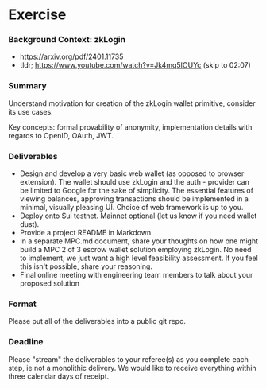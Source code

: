 # Exercise

### Background Context: zkLogin
- https://arxiv.org/pdf/2401.11735
- tldr; https://www.youtube.com/watch?v=Jk4mq5IOUYc (skip to 02:07)

### Summary

Understand motivation for creation of the zkLogin wallet primitive, consider its use cases.

Key concepts: formal provability of anonymity, implementation details with regards to OpenID, OAuth, JWT.

### Deliverables

- Design and develop a very basic web wallet (as opposed to browser extension). The wallet should use zkLogin and the auth - provider can be limited to Google for the sake of simplicity. The essential features of viewing balances, approving transactions should be implemented in a minimal, visually pleasing UI. Choice of web framework is up to you. 
- Deploy onto Sui testnet. Mainnet optional (let us know if you need wallet dust).
- Provide a project README in Markdown
- In a separate MPC.md document, share your thoughts on how one might build a MPC 2 of 3 escrow wallet solution employing zkLogin. No need to implement, we just want a high level feasibility assessment. If you feel this isn't possible, share your reasoning.  
- Final online meeting with engineering team members to talk about your proposed solution

### Format

Please put all of the deliverables into a public git repo. 

### Deadline 

Please "stream" the deliverables to your referee(s) as you complete each step, ie not a monolithic delivery. We would like to receive everything within three calendar days of receipt.

